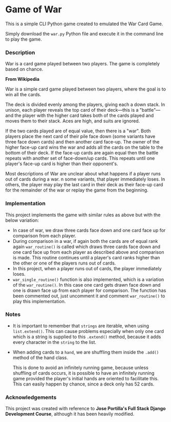 # Game of War

This is a simple CLI Python game created to emulated the War Card Game.

Simply download the `war.py` Python file and execute it in the command line to play the game.

### Description

War is a card game played between two players. The game is completely based on chance.

**From Wikipedia**

War is a simple card game played between two players, where the goal is to win all the cards. 

The deck is divided evenly among the players, giving each a down stack. In unison, each player reveals the top card of their deck—this is a "battle"—and the player with the higher card takes both of the cards played and moves them to their stack. Aces are high, and suits are ignored.

If the two cards played are of equal value, then there is a "war". Both players place the next card of their pile face down (some variants have three face down cards) and then another card face-up. The owner of the higher face-up card wins the war and adds all the cards on the table to the bottom of their deck. If the face-up cards are again equal then the battle repeats with another set of face-down/up cards. This repeats until one player's face-up card is higher than their opponent's.

Most descriptions of War are unclear about what happens if a player runs out of cards during a war. n some variants, that player immediately loses. In others, the player may play the last card in their deck as their face-up card for the remainder of the war or replay the game from the beginning.

### Implementation

This project implements the game with similar rules as above but with the below variation:

- In case of war, we draw three cards face down and one card face up for comparison from each player.
- During comparison in a war, if again both the cards are of equal rank again `war_routine()` is called which draws three cards face down and one card face up from each player as described above and comparison is made. This routine continues until a player's card ranks higher than the other or one of the players runs out of cards.
- In this project, when a player runs out of cards, the player immediately loses.
- `war_single_routine()` function is also implemented, which is a variation of the `war_routine()`. In this case one card gets drawn face down and one is drawn face up from each player for comparison. The function has been commented out, just uncomment it and comment `war_routine()` to play this implementation.

### Notes

- It is important to remember that `strings` are iterable, when using `list.extend()`. This can cause problems especially when only one card which is a string is supplied to this `.extend()` method, because it adds every character in the `string` to the list.

- When adding cards to a `hand`, we are shuffling them inside the `.add()` method of the hand class.

  This is done to avoid an infinitely running game, because unless shuffling of cards occurs, it is possible to have an infinitely running game provided the player's initial hands are oriented to facilitate this. This can easily happen by chance, since a deck only has 52 cards.

### Acknowledgements

This project was created with reference to **Jose Portilla's Full Stack Django Development Course**, although it has been heavily modified.
